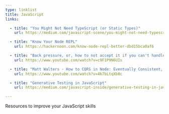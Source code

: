 ```yaml
---
type: linklist
title: JavaScript
links:

  - title: "You Might Not Need TypeScript (or Static Types)"
    url: https://medium.com/javascript-scene/you-might-not-need-typescript-or-static-types-aa7cb670a77b

  - title: "Know Your Node REPL"
    url: https://hackernoon.com/know-node-repl-better-dbd15bca0af6

  - title: "Back pressure, or, how to not accept it if you can't handle it right now - Sam Roberts"
    url: https://www.youtube.com/watch?v=c9F1P9N6UIs

  - title: "Matt Walters - How to CQRS in Node: Eventually Consistent, Unidirectional Systems with Microservices"
    url: https://www.youtube.com/watch?v=4k7bLtqXb8c

  - title: "Generative Testing in JavaScript"
    url: https://medium.com/javascript-inside/generative-testing-in-javascript-f91432247c27

---
```


Resources to improve your JavaScript skills

